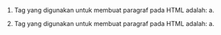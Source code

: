 1. Tag yang digunakan untuk membuat paragraf pada HTML adalah: a. <p>
2. Tag yang digunakan untuk membuat paragraf pada HTML adalah: a. <p>
